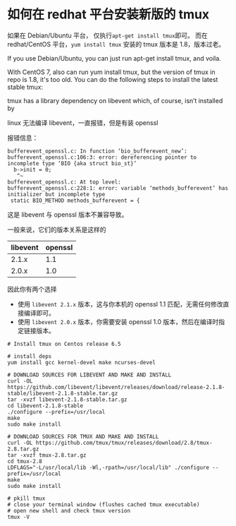 # 如何在 redhat 平台安装新版的 tmux

如果在 Debian/Ubuntu 平台， 仅执行`apt-get install tmux`即可。
而在 redhat/CentOS 平台，`yum install tmux` 安装的 tmux 版本是 1.8，版本过老。

If you use Debian/Ubuntu, you can just run apt-get install tmux, and voila.

With CentOS 7, also can run yum install tmux, but the version of tmux in repo is 1.8, it's too old. You can do the following steps to install the latest stable tmux:

tmux has a library dependency on libevent which, of course, isn’t installed by

linux 无法编译 libevent，一直报错，但是有装 openssl

报错信息：

```
bufferevent_openssl.c: In function ‘bio_bufferevent_new’:
bufferevent_openssl.c:106:3: error: dereferencing pointer to incomplete type ‘BIO {aka struct bio_st}’
  b->init = 0;
   ^~
bufferevent_openssl.c: At top level:
bufferevent_openssl.c:228:1: error: variable ‘methods_bufferevent’ has initializer but incomplete type
 static BIO_METHOD methods_bufferevent = {
```

这是 libevent 与 openssl 版本不兼容导致。

一般来说，它们的版本关系是这样的

| libevent | openssl |
| -------- | ------- |
| 2.1.x    | 1.1     |
| 2.0.x    | 1.0     |

因此你有两个选择

- 使用 `libevent 2.1.x` 版本，这与你本机的 openssl 1.1 匹配，无需任何修改直接编译即可。
- 使用 `libevent 2.0.x` 版本，你需要安装 openssl 1.0 版本，然后在编译时指定链接版本。

```
# Install tmux on Centos release 6.5

# install deps
yum install gcc kernel-devel make ncurses-devel

# DOWNLOAD SOURCES FOR LIBEVENT AND MAKE AND INSTALL
curl -OL https://github.com/libevent/libevent/releases/download/release-2.1.8-stable/libevent-2.1.8-stable.tar.gz
tar -xvzf libevent-2.1.8-stable.tar.gz
cd libevent-2.1.8-stable
./configure --prefix=/usr/local
make
sudo make install

# DOWNLOAD SOURCES FOR TMUX AND MAKE AND INSTALL
curl -OL https://github.com/tmux/tmux/releases/download/2.8/tmux-2.8.tar.gz
tar -xvzf tmux-2.8.tar.gz
cd tmux-2.8
LDFLAGS="-L/usr/local/lib -Wl,-rpath=/usr/local/lib" ./configure --prefix=/usr/local
make
sudo make install

# pkill tmux
# close your terminal window (flushes cached tmux executable)
# open new shell and check tmux version
tmux -V
```
